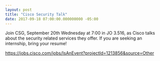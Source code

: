```yaml
---
layout: post
title: "Cisco Security Talk"
date: 2017-09-18 07:00:00.000000000 -05:00
---
```


Join CSG, September 20th Wednesday at 7:00 in JO 3.516, as Cisco talks about the security related services they offer. If you are seeking an internship, bring your resume!

<https://jobs.cisco.com/jobs/IsAnEvent?projectId=1213856&source=Other>

